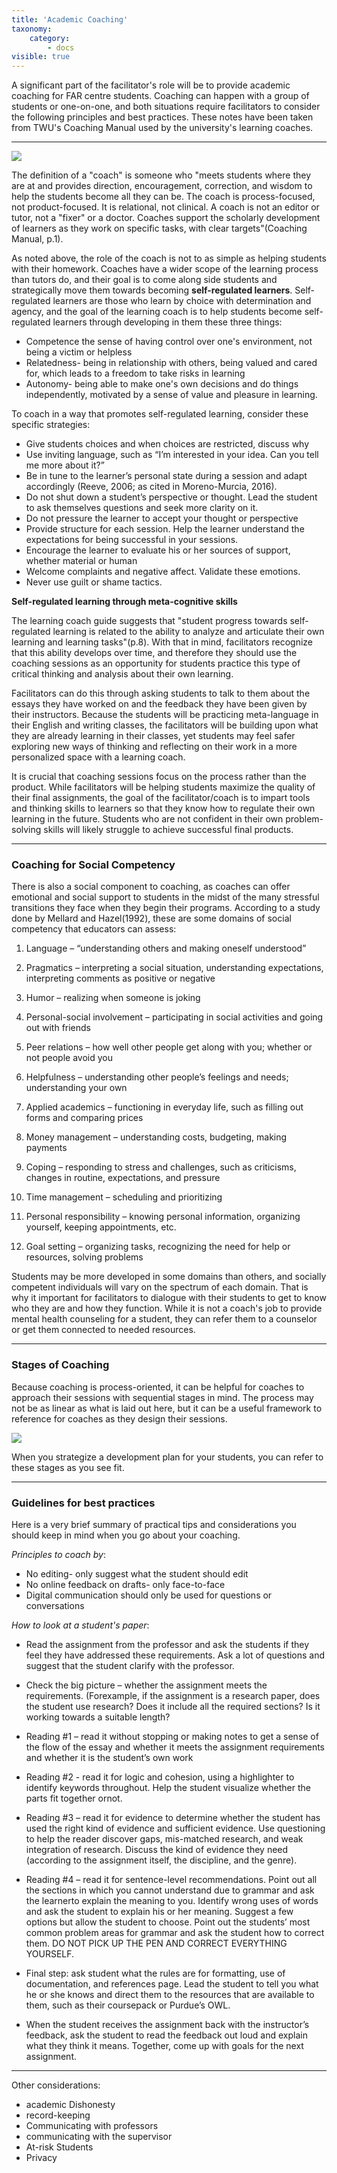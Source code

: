 ```yaml
---
title: 'Academic Coaching'
taxonomy:
    category:
        - docs
visible: true
---
```


A significant part of the facilitator's role will be to provide academic coaching for FAR centre students. Coaching can happen with a group of students or one-on-one, and both situations require facilitators to consider the following principles and best practices. These notes have been taken from TWU's Coaching Manual used by the university's learning coaches.

---

![](image-8.jpeg)

The definition of a "coach" is someone who "meets students where they are at and provides direction, encouragement, correction, and wisdom to help the students become all they can be. The coach is process-focused, not product-focused. It is relational, not clinical. A coach is not an editor or tutor, not a "fixer" or a doctor. Coaches support the scholarly development of learners as they work on specific tasks, with clear targets"(Coaching Manual, p.1).

As noted above, the role of the coach is not to as simple as helping students with their homework. Coaches have a wider scope of the learning process than tutors do, and their goal is to come along side students and strategically move them towards becoming  **self-regulated learners**. Self-regulated learners are those who learn by choice with determination and agency, and the goal of the learning coach is to help students become self-regulated learners through developing in them these three things:

- Competence the sense of having control over one's environment, not being a victim or helpless
- Relatedness- being in relationship with others, being valued and cared for, which leads to a freedom to take risks in learning
- Autonomy- being able to make one's own decisions and do things independently, motivated by a sense of value and pleasure in learning.


To coach in a way that promotes self-regulated learning, consider these specific strategies:

-	Give students choices and when choices are restricted, discuss why
-	Use inviting language, such as “I’m interested in your idea. Can you tell me more about it?”
-	Be in tune to the learner’s personal state during a session and adapt accordingly (Reeve, 2006; as cited in Moreno-Murcia, 2016).
-	Do not shut down a student’s perspective or thought. Lead the student to ask themselves questions and seek more clarity on it.
-	Do not pressure the learner to accept your thought or perspective
-	Provide structure for each session. Help the learner understand the expectations for being successful in your sessions.
-	Encourage the learner to evaluate his or her sources of support, whether material or human
-	Welcome complaints and negative affect. Validate these emotions.
-	Never use guilt or shame tactics.

**Self-regulated learning through meta-cognitive skills**

The learning coach guide suggests that "student progress towards self-regulated learning is related to the ability to analyze and articulate their own learning and learning tasks"(p.8). With that in mind, facilitators recognize that this ability develops over time, and therefore they should use the coaching sessions as an opportunity for students practice this type of critical thinking and analysis about their own learning.

Facilitators can do this through asking students to talk to them about the essays they have worked on and the feedback they have been given by their instructors. Because the students will be practicing meta-language in their English and writing classes, the facilitators will be building upon what they are already learning in their classes, yet students may feel safer exploring new ways of thinking and reflecting on their work in a more personalized space with a learning coach.

It is crucial that coaching sessions focus on the process rather than the product. While facilitators will be helping students maximize the quality of their final assignments, the goal of the facilitator/coach is to impart tools and thinking skills to learners so that they know how to regulate their own learning in the future. Students who are not confident in their own problem-solving skills will likely struggle to achieve successful final products.


---

### **Coaching for Social Competency**

There is also a social component to coaching, as coaches can offer emotional and social support to students in the midst of the many stressful transitions they face when they begin their programs. According to a study done by Mellard and Hazel(1992), these are some domains of social competency that educators can assess:

1. Language – “understanding others and making oneself understood”

2. Pragmatics – interpreting a social situation, understanding expectations, interpreting comments as positive or negative

3. Humor – realizing when someone is joking

4. Personal-social involvement – participating in social activities and going out with friends

5. Peer relations – how well other people get along with you; whether or not people avoid you

6. Helpfulness – understanding other people’s feelings and needs; understanding your own

7. Applied academics – functioning in everyday life, such as filling out forms and comparing prices

8. Money management – understanding costs, budgeting, making payments

9. Coping – responding to stress and challenges, such as criticisms, changes in routine, expectations, and pressure

10. Time management – scheduling and prioritizing

11. Personal responsibility – knowing personal information, organizing yourself, keeping appointments, etc.

12. Goal setting – organizing tasks, recognizing the need for help or resources, solving problems

Students may be more developed in some domains than others, and socially competent individuals will vary on the spectrum of each domain. That is why it important for facilitators to dialogue with their students to get to know who they are and how they function. While it is not a coach's job to provide mental health counseling for a student, they can refer them to a counselor or get them connected to needed resources.

---

### **Stages of Coaching**

Because coaching is process-oriented, it can be helpful for coaches to approach their sessions with sequential stages in mind. The process may not be as linear as what is laid out here, but it can be a useful framework to reference for coaches as they design their sessions.

![](new.png)

When you strategize a development plan for your students, you can refer to these stages as you see fit.

---

### **Guidelines for best practices**

Here is a very brief summary of practical tips and considerations you should keep in mind when you go about your coaching.

*Principles to coach by*:

* No editing- only suggest what the student should edit
* No online feedback on drafts- only face-to-face
* Digital communication should only be used for questions or conversations

*How to look at a student's paper*:

* Read the assignment from the professor and ask the students if they feel they have addressed these requirements. Ask a lot of questions and suggest that the student clarify with the professor.

* Check the big picture – whether the assignment meets the requirements. (Forexample, if the assignment is a research paper, does the student use research? Does it include all the required sections? Is it working towards a suitable length?

* Reading #1 – read it without stopping or making notes to get a sense of the flow of the essay and whether it meets the assignment requirements and whether it is the student’s own work

* Reading #2 -  read it for logic and cohesion, using a highlighter to identify keywords throughout. Help the student visualize whether the parts fit together ornot.

* Reading #3 – read it for evidence to determine whether the student has used the right kind of evidence and sufficient evidence. Use questioning to help the reader discover gaps, mis-matched research, and weak integration of research. Discuss the kind of evidence they need (according to the assignment itself, the discipline, and the genre).

* Reading #4 – read it for sentence-level recommendations. Point out all the sections in which you cannot understand due to grammar and ask the learnerto explain the meaning to you. Identify wrong uses of words and ask the student to explain his or her meaning. Suggest a few options but allow the student to choose. Point out the students’ most common problem areas for grammar and ask the student how to correct them. DO NOT PICK UP THE PEN AND CORRECT EVERYTHING YOURSELF.

* Final step:  ask student what the rules are for formatting, use of documentation, and references page. Lead the student to tell you what he or she knows and direct them to the resources that are available to them, such as their coursepack or Purdue’s OWL.

* When the student receives the assignment back with the instructor’s feedback, ask the student to read the feedback out loud and explain what they think it means. Together, come up with goals for the next assignment.

---
Other considerations:
* academic Dishonesty
* record-keeping
* Communicating with professors
* communicating with the supervisor
* At-risk Students
* Privacy
